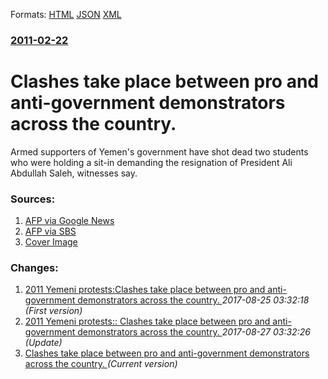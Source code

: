 
Formats: [HTML](/news/2011/02/22/clashes-take-place-between-pro-and-anti-government-demonstrators-across-the-country.html)  [JSON](/news/2011/02/22/clashes-take-place-between-pro-and-anti-government-demonstrators-across-the-country.json)  [XML](/news/2011/02/22/clashes-take-place-between-pro-and-anti-government-demonstrators-across-the-country.xml)  

### [2011-02-22](/news/2011/02/22/index.md)

##### 
# Clashes take place between pro and anti-government demonstrators across the country. 

Armed supporters of Yemen&#039;s government have shot dead two students who were holding a sit-in demanding the resignation of President Ali Abdullah Saleh, witnesses say.


### Sources:

1. [AFP via Google News](http://www.google.com/hostednews/afp/article/ALeqM5hR07hGGKQKLlHY9UX1bhhrm2TCyg?docId=CNG.fe923605159ddf42b506b51390842eaa.231)
2. [AFP via SBS](http://www.sbs.com.au/news/article/1489267/Yemeni-students-shot-in-demonstration)
2. [Cover Image](http://www.sbs.com.au/news/sites/sbs.com.au.news/files/images/s/i/site_1_rand_336701238_aapone_20110222000300647227_yemen_protests_originallarge.jpg)

### Changes:

1. [2011 Yemeni protests:Clashes take place between pro and anti-government demonstrators across the country. ](/news/2011/02/22/2011-yemeni-protests-pclashes-take-place-between-pro-and-anti-government-demonstrators-across-the-country.md) _2017-08-25 03:32:18 (First version)_
2. [2011 Yemeni protests:: Clashes take place between pro and anti-government demonstrators across the country. ](/news/2011/02/22/2011-yemeni-protests-clashes-take-place-between-pro-and-anti-government-demonstrators-across-the-country.md) _2017-08-27 03:32:26 (Update)_
2. [Clashes take place between pro and anti-government demonstrators across the country. ](/news/2011/02/22/clashes-take-place-between-pro-and-anti-government-demonstrators-across-the-country.md) _(Current version)_
